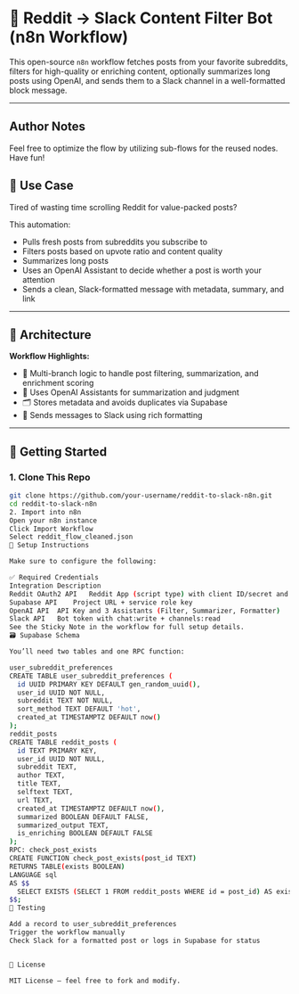 # 🔁 Reddit → Slack Content Filter Bot (n8n Workflow)

This open-source `n8n` workflow fetches posts from your favorite subreddits, filters for high-quality or enriching content, optionally summarizes long posts using OpenAI, and sends them to a Slack channel in a well-formatted block message.

---

## Author Notes

Feel free to optimize the flow by utilizing sub-flows for the reused nodes. Have fun!

## 📌 Use Case

Tired of wasting time scrolling Reddit for value-packed posts?

This automation:
- Pulls fresh posts from subreddits you subscribe to
- Filters posts based on upvote ratio and content quality
- Summarizes long posts
- Uses an OpenAI Assistant to decide whether a post is worth your attention
- Sends a clean, Slack-formatted message with metadata, summary, and link

---

## 🧠 Architecture

**Workflow Highlights:**
- 🧵 Multi-branch logic to handle post filtering, summarization, and enrichment scoring
- 🤖 Uses OpenAI Assistants for summarization and judgment
- 🗂 Stores metadata and avoids duplicates via Supabase
- 📣 Sends messages to Slack using rich formatting

---

## 🚀 Getting Started

### 1. Clone This Repo

```bash
git clone https://github.com/your-username/reddit-to-slack-n8n.git
cd reddit-to-slack-n8n
2. Import into n8n
Open your n8n instance
Click Import Workflow
Select reddit_flow_cleaned.json
🔐 Setup Instructions

Make sure to configure the following:

✅ Required Credentials
Integration	Description
Reddit OAuth2 API	Reddit App (script type) with client ID/secret and user login
Supabase API	Project URL + service role key
OpenAI API	API Key and 3 Assistants (Filter, Summarizer, Formatter)
Slack API	Bot token with chat:write + channels:read
See the Sticky Note in the workflow for full setup details.
🗃 Supabase Schema

You’ll need two tables and one RPC function:

user_subreddit_preferences
CREATE TABLE user_subreddit_preferences (
  id UUID PRIMARY KEY DEFAULT gen_random_uuid(),
  user_id UUID NOT NULL,
  subreddit TEXT NOT NULL,
  sort_method TEXT DEFAULT 'hot',
  created_at TIMESTAMPTZ DEFAULT now()
);
reddit_posts
CREATE TABLE reddit_posts (
  id TEXT PRIMARY KEY,
  user_id UUID NOT NULL,
  subreddit TEXT,
  author TEXT,
  title TEXT,
  selftext TEXT,
  url TEXT,
  created_at TIMESTAMPTZ DEFAULT now(),
  summarized BOOLEAN DEFAULT FALSE,
  summarized_output TEXT,
  is_enriching BOOLEAN DEFAULT FALSE
);
RPC: check_post_exists
CREATE FUNCTION check_post_exists(post_id TEXT)
RETURNS TABLE(exists BOOLEAN)
LANGUAGE sql
AS $$
  SELECT EXISTS (SELECT 1 FROM reddit_posts WHERE id = post_id) AS exists;
$$;
🧪 Testing

Add a record to user_subreddit_preferences
Trigger the workflow manually
Check Slack for a formatted post or logs in Supabase for status


📝 License

MIT License — feel free to fork and modify.

